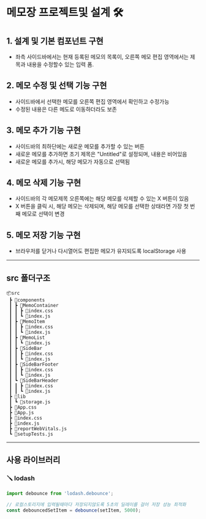 # 메모장 프로젝트및 설계 🛠

## 1. 설계 및 기본 컴포넌트 구현

- 좌측 사이드바에서는 현재 등록된 메모의 목록이, 오른쪽 메모 편집 영역에서는 제목과 내용을 수정할수 있는 입력 폼.

## 2. 메모 수정 및 선택 기능 구현

- 사이드바에서 선택한 메모를 오른쪽 편집 영역에서 확인하고 수정가능
- 수정된 내용은 다른 메도로 이동하더라도 보존

## 3. 메모 추가 기능 구현

- 사이드바의 최하단에는 새로운 메모를 추가할 수 있는 버튼
- 새로운 메모를 추가하면 초기 제목은 "Untitled"로 설정되며, 내용은 비어있음
- 새로운 메모를 추가시, 해당 메모가 자동으로 선택됨

## 4. 메모 삭제 기능 구현

- 사이드바의 각 메모제목 오른쪽에는 해당 메모를 삭제할 수 있는 X 버튼이 있음
- X 버튼을 클릭 시, 해당 메모는 삭제되며, 해당 메모를 선택한 상태라면 가장 첫 번째 메모로 선택이 변경

## 5. 메모 저장 기능 구현

- 브라우저를 닫거나 다시열어도 편집한 메모가 유지되도록 localStorage 사용

---

## src 폴더구조

```
📦src
 ┣ 📂components
 ┃ ┣ 📂MemoContainer
 ┃ ┃ ┣ 📜index.css
 ┃ ┃ ┗ 📜index.js
 ┃ ┣ 📂MemoItem
 ┃ ┃ ┣ 📜index.css
 ┃ ┃ ┗ 📜index.js
 ┃ ┣ 📂MemoList
 ┃ ┃ ┗ 📜index.js
 ┃ ┣ 📂SideBar
 ┃ ┃ ┣ 📜index.css
 ┃ ┃ ┗ 📜index.js
 ┃ ┣ 📂SideBarFooter
 ┃ ┃ ┣ 📜index.css
 ┃ ┃ ┗ 📜index.js
 ┃ ┗ 📂SideBarHeader
 ┃ ┃ ┣ 📜index.css
 ┃ ┃ ┗ 📜index.js
 ┣ 📂lib
 ┃ ┗ 📜storage.js
 ┣ 📜App.css
 ┣ 📜App.js
 ┣ 📜index.css
 ┣ 📜index.js
 ┣ 📜reportWebVitals.js
 ┗ 📜setupTests.js
```

---

## 사용 라이브러리

### 🪛 **lodash**

```javascript
import debounce from 'lodash.debounce';

// 로컬스토리지에 입력될때마다 저장되지않도록 5초의 딜레이를 걸어 저장 성능 최적화
const debouncedSetItem = debounce(setItem, 5000);
```
